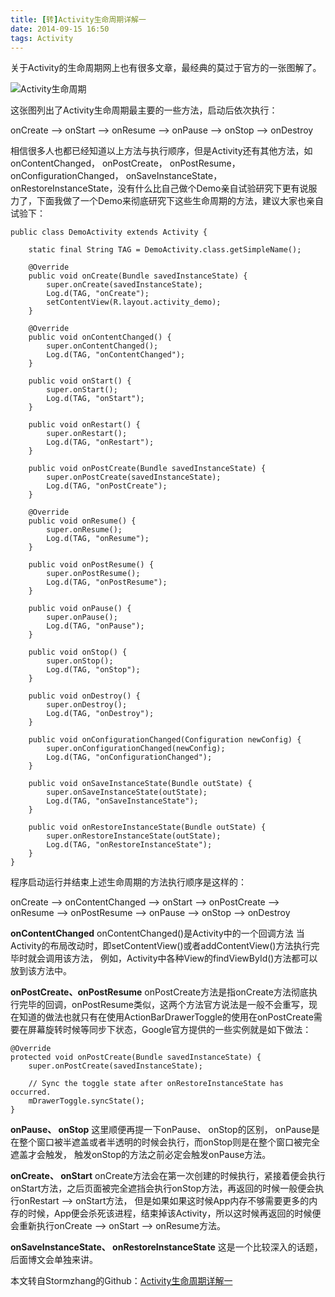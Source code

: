 ```yaml
---
title: [转]Activity生命周期详解一
date: 2014-09-15 16:50
tags: Activity
---
```



关于Activity的生命周期网上也有很多文章，最经典的莫过于官方的一张图解了。

![Activity生命周期](http://stormzhang.github.io/image/activity_lifecycle.png)


这张图列出了Activity生命周期最主要的一些方法，启动后依次执行：

onCreate –> onStart –> onResume –> onPause –> onStop –> onDestroy

相信很多人也都已经知道以上方法与执行顺序，但是Activity还有其他方法，如onContentChanged， onPostCreate， onPostResume， onConfigurationChanged， onSaveInstanceState， onRestoreInstanceState，没有什么比自己做个Demo亲自试验研究下更有说服力了，下面我做了一个Demo来彻底研究下这些生命周期的方法，建议大家也亲自试验下：

	public class DemoActivity extends Activity {

        static final String TAG = DemoActivity.class.getSimpleName();

        @Override
        public void onCreate(Bundle savedInstanceState) {
            super.onCreate(savedInstanceState);
            Log.d(TAG, "onCreate");
            setContentView(R.layout.activity_demo);
        }

        @Override
        public void onContentChanged() {
            super.onContentChanged();
            Log.d(TAG, "onContentChanged");
        }

        public void onStart() {
            super.onStart();
            Log.d(TAG, "onStart");
        }

        public void onRestart() {
            super.onRestart();
            Log.d(TAG, "onRestart");
        }

        public void onPostCreate(Bundle savedInstanceState) {
            super.onPostCreate(savedInstanceState);
            Log.d(TAG, "onPostCreate");
        }

        @Override
        public void onResume() {
            super.onResume();
            Log.d(TAG, "onResume");
        }

        public void onPostResume() {
            super.onPostResume();
            Log.d(TAG, "onPostResume");
        }

        public void onPause() {
            super.onPause();
            Log.d(TAG, "onPause");
        }

        public void onStop() {
            super.onStop();
            Log.d(TAG, "onStop");
        }

        public void onDestroy() {
            super.onDestroy();
            Log.d(TAG, "onDestroy");
        }

        public void onConfigurationChanged(Configuration newConfig) {
            super.onConfigurationChanged(newConfig);
            Log.d(TAG, "onConfigurationChanged");
        }

        public void onSaveInstanceState(Bundle outState) {
            super.onSaveInstanceState(outState);
            Log.d(TAG, "onSaveInstanceState");
        }

        public void onRestoreInstanceState(Bundle outState) {
            super.onRestoreInstanceState(outState);
            Log.d(TAG, "onRestoreInstanceState");
        }
    }
程序启动运行并结束上述生命周期的方法执行顺序是这样的：

onCreate –> onContentChanged –> onStart –> onPostCreate –> onResume –> onPostResume –> onPause –> onStop –> onDestroy

**onContentChanged**
onContentChanged()是Activity中的一个回调方法 当Activity的布局改动时，即setContentView()或者addContentView()方法执行完毕时就会调用该方法， 例如，Activity中各种View的findViewById()方法都可以放到该方法中。

**onPostCreate、onPostResume**
onPostCreate方法是指onCreate方法彻底执行完毕的回调，onPostResume类似，这两个方法官方说法是一般不会重写，现在知道的做法也就只有在使用ActionBarDrawerToggle的使用在onPostCreate需要在屏幕旋转时候等同步下状态，Google官方提供的一些实例就是如下做法：

    @Override
    protected void onPostCreate(Bundle savedInstanceState) {
        super.onPostCreate(savedInstanceState);

        // Sync the toggle state after onRestoreInstanceState has occurred.
        mDrawerToggle.syncState();
    }
**onPause、 onStop**
这里顺便再提一下onPause、 onStop的区别， onPause是在整个窗口被半遮盖或者半透明的时候会执行，而onStop则是在整个窗口被完全遮盖才会触发， 触发onStop的方法之前必定会触发onPause方法。

**onCreate、 onStart**
onCreate方法会在第一次创建的时候执行，紧接着便会执行onStart方法，之后页面被完全遮挡会执行onStop方法，再返回的时候一般便会执行onRestart –> onStart方法， 但是如果如果这时候App内存不够需要更多的内存的时候，App便会杀死该进程，结束掉该Activity，所以这时候再返回的时候便会重新执行onCreate –> onStart –> onResume方法。

**onSaveInstanceState、 onRestoreInstanceState**
这是一个比较深入的话题，后面博文会单独来讲。

本文转自Stormzhang的Github：[Activity生命周期详解一](http://stormzhang.github.io/android/2014/09/14/activity-lifecycle1/)